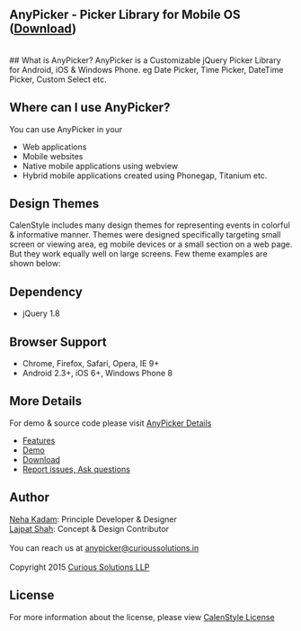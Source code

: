 ## AnyPicker - Picker Library for Mobile OS ([Download](https://curioussolutions/apps/anypicker/ "Download AnyPicker"))
<br/>
## What is AnyPicker?
AnyPicker is a Customizable jQuery Picker Library for Android, iOS & Windows Phone. eg Date Picker, Time Picker, DateTime Picker, Custom Select etc. 
 
## Where can I use AnyPicker?
You can use AnyPicker in your 
- Web applications
- Mobile websites
- Native mobile applications using webview
- Hybrid mobile applications created using Phonegap, Titanium etc.

## Design Themes 
CalenStyle includes many design themes for representing events in colorful & informative manner. Themes were designed specifically targeting small screen or viewing area, eg mobile devices or a small section on a web page. But they work equally well on large screens. Few theme examples are shown below:

## Dependency
- jQuery 1.8

## Browser Support
- Chrome, Firefox, Safari, Opera, IE 9+
- Android 2.3+, iOS 6+, Windows Phone 8

## More Details
For demo & source code please visit [AnyPicker Details](https://curioussolutions/apps/anypicker/ "AnyPicker Library Details")
- [Features](https://curioussolutions/apps/anypicker/ "AnyPicker Features")
- [Demo](https://curioussolutions/apps/anypicker/ "AnyPicker Demo")
- [Download](https://curioussolutions/apps/anypicker/ "Download AnyPicker")
- [Report issues, Ask questions](https://github.com/CuriousSolutions/CalenStyle/issues "Report Issues")


## Author
[Neha Kadam](https://github.com/nehakadam): Principle Developer & Designer <br/> 
[Lajpat Shah](https://github.com/lajpatshah): Concept & Design Contributor
<br/> <br/> 
You can reach us at [anypicker@curioussolutions.in](mailto:anypicker@curioussolutions.in) <br/> <br/> 
Copyright 2015 [Curious Solutions LLP](https://github.com/CuriousSolutions)

## License
For more information about the license, please view [CalenStyle License](https://curioussolutions/apps/anypicker/ "CalenStyle License")